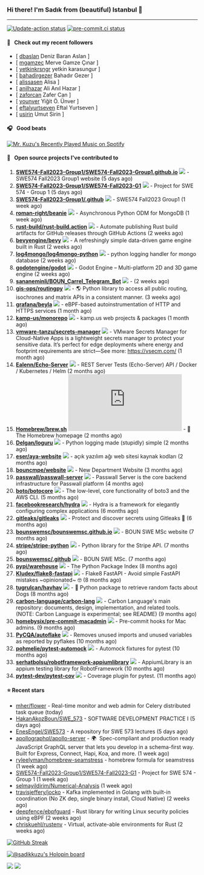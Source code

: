 ### Hi there! I'm Sadık from (beautiful) Istanbul 👋

---

[![Update-action status](https://github.com/sadikkuzu/sadikkuzu/actions/workflows/sadikkuzu.yml/badge.svg)](https://github.com/sadikkuzu/sadikkuzu/actions/workflows/sadikkuzu.yml)
[![pre-commit.ci status](https://results.pre-commit.ci/badge/github/sadikkuzu/sadikkuzu/master.svg)](https://results.pre-commit.ci/latest/github/sadikkuzu/sadikkuzu/master)



#### 🔭 &nbsp; Check out my recent followers

- [ [dbaslan](https://github.com/dbaslan) Deniz Baran Aslan ]
- [ [mgamzec](https://github.com/mgamzec) Merve Gamze Çınar ]
- [ [yetkinkrsngr](https://github.com/yetkinkrsngr) yetkin karasungur ]
- [ [bahadirgezer](https://github.com/bahadirgezer) Bahadır Gezer ]
- [ [alissasen](https://github.com/alissasen) Alisa ]
- [ [anilhazar](https://github.com/anilhazar) Ali Anıl Hazar ]
- [ [zaforcan](https://github.com/zaforcan) Zafer Can ]
- [ [younver](https://github.com/younver) Yiğit Ö. Ünver ]
- [ [eftalyurtseven](https://github.com/eftalyurtseven) Eftal Yurtseven ]
- [ [usirin](https://github.com/usirin) Umut Sirin ]

#### 🎧 &nbsp; Good beats

[![Mr. Kuzu's Recently Played Music on Spotify](https://spotify-recently-played-readme.vercel.app/api?user=5cfgfpgmik69ly41rspaiod2a&count=3&unique=1)](https://open.spotify.com/user/5cfgfpgmik69ly41rspaiod2a)

#### 🚀 &nbsp; Open source projects I've contributed to
1. [**SWE574-Fall2023-Group1/SWE574-Fall2023-Group1.github.io**](https://github.com/SWE574-Fall2023-Group1/SWE574-Fall2023-Group1.github.io/commits?author=sadikkuzu) [![](https://img.shields.io/github/stars/SWE574-Fall2023-Group1/SWE574-Fall2023-Group1.github.io?style=social)](https://github.com/SWE574-Fall2023-Group1/SWE574-Fall2023-Group1.github.io/stargazers) - SWE574 Fall2023 Group1 website (5 days ago)
1. [**SWE574-Fall2023-Group1/SWE574-Fall2023-G1**](https://github.com/SWE574-Fall2023-Group1/SWE574-Fall2023-G1/commits?author=sadikkuzu) [![](https://img.shields.io/github/stars/SWE574-Fall2023-Group1/SWE574-Fall2023-G1?style=social)](https://github.com/SWE574-Fall2023-Group1/SWE574-Fall2023-G1/stargazers) - Project for SWE 574 - Group 1 (5 days ago)
1. [**SWE574-Fall2023-Group1/.github**](https://github.com/SWE574-Fall2023-Group1/.github/commits?author=sadikkuzu) [![](https://img.shields.io/github/stars/SWE574-Fall2023-Group1/.github?style=social)](https://github.com/SWE574-Fall2023-Group1/.github/stargazers) - SWE574 Fall2023 Group1 (1 week ago)
1. [**roman-right/beanie**](https://github.com/roman-right/beanie/commits?author=sadikkuzu) [![](https://img.shields.io/github/stars/roman-right/beanie?style=social)](https://github.com/roman-right/beanie/stargazers) - Asynchronous Python ODM for MongoDB (1 week ago)
1. [**rust-build/rust-build.action**](https://github.com/rust-build/rust-build.action/commits?author=sadikkuzu) [![](https://img.shields.io/github/stars/rust-build/rust-build.action?style=social)](https://github.com/rust-build/rust-build.action/stargazers) - Automate publishing Rust build artifacts for GitHub releases through GitHub Actions (2 weeks ago)
1. [**bevyengine/bevy**](https://github.com/bevyengine/bevy/commits?author=sadikkuzu) [![](https://img.shields.io/github/stars/bevyengine/bevy?style=social)](https://github.com/bevyengine/bevy/stargazers) - A refreshingly simple data-driven game engine built in Rust (2 weeks ago)
1. [**log4mongo/log4mongo-python**](https://github.com/log4mongo/log4mongo-python/commits?author=sadikkuzu) [![](https://img.shields.io/github/stars/log4mongo/log4mongo-python?style=social)](https://github.com/log4mongo/log4mongo-python/stargazers) - python logging handler for mongo database (2 weeks ago)
1. [**godotengine/godot**](https://github.com/godotengine/godot/commits?author=sadikkuzu) [![](https://img.shields.io/github/stars/godotengine/godot?style=social)](https://github.com/godotengine/godot/stargazers) - Godot Engine – Multi-platform 2D and 3D game engine (2 weeks ago)
1. [**sananeminli/BOUN_Carrel_Telegram_Bot**](https://github.com/sananeminli/BOUN_Carrel_Telegram_Bot/commits?author=sadikkuzu) [![](https://img.shields.io/github/stars/sananeminli/BOUN_Carrel_Telegram_Bot?style=social)](https://github.com/sananeminli/BOUN_Carrel_Telegram_Bot/stargazers) -  (2 weeks ago)
1. [**gis-ops/routingpy**](https://github.com/gis-ops/routingpy/commits?author=sadikkuzu) [![](https://img.shields.io/github/stars/gis-ops/routingpy?style=social)](https://github.com/gis-ops/routingpy/stargazers) - 🌎 Python library to access all public routing, isochrones and matrix APIs in a consistent manner. (3 weeks ago)
1. [**grafana/beyla**](https://github.com/grafana/beyla/commits?author=sadikkuzu) [![](https://img.shields.io/github/stars/grafana/beyla?style=social)](https://github.com/grafana/beyla/stargazers) - eBPF-based autoinstrumentation of HTTP and HTTPS services (1 month ago)
1. [**kamp-us/monorepo**](https://github.com/kamp-us/monorepo/commits?author=sadikkuzu) [![](https://img.shields.io/github/stars/kamp-us/monorepo?style=social)](https://github.com/kamp-us/monorepo/stargazers) - kamp.us web projects &amp; packages (1 month ago)
1. [**vmware-tanzu/secrets-manager**](https://github.com/vmware-tanzu/secrets-manager/commits?author=sadikkuzu) [![](https://img.shields.io/github/stars/vmware-tanzu/secrets-manager?style=social)](https://github.com/vmware-tanzu/secrets-manager/stargazers) - VMware Secrets Manager for Cloud-Native Apps is a lightweight secrets manager to protect your sensitive data. It’s perfect for edge deployments where energy and footprint requirements are strict—See more: https://vsecm.com/ (1 month ago)
1. [**Ealenn/Echo-Server**](https://github.com/Ealenn/Echo-Server/commits?author=sadikkuzu) [![](https://img.shields.io/github/stars/Ealenn/Echo-Server?style=social)](https://github.com/Ealenn/Echo-Server/stargazers) - REST Server Tests (Echo-Server) API / Docker / Kubernetes / Helm (2 months ago)
1. [**Homebrew/brew.sh**](https://github.com/Homebrew/brew.sh/commits?author=sadikkuzu) [![](https://img.shields.io/github/stars/Homebrew/brew.sh?style=social)](https://github.com/Homebrew/brew.sh/stargazers) - 🔖 The Homebrew homepage (2 months ago)
1. [**Delgan/loguru**](https://github.com/Delgan/loguru/commits?author=sadikkuzu) [![](https://img.shields.io/github/stars/Delgan/loguru?style=social)](https://github.com/Delgan/loguru/stargazers) - Python logging made (stupidly) simple (2 months ago)
1. [**eser/aya-website**](https://github.com/eser/aya-website/commits?author=sadikkuzu) [![](https://img.shields.io/github/stars/eser/aya-website?style=social)](https://github.com/eser/aya-website/stargazers) - açık yazılım ağı web sitesi kaynak kodları (2 months ago)
1. [**bouncmpe/website**](https://github.com/bouncmpe/website/commits?author=sadikkuzu) [![](https://img.shields.io/github/stars/bouncmpe/website?style=social)](https://github.com/bouncmpe/website/stargazers) - New Department Website (3 months ago)
1. [**passwall/passwall-server**](https://github.com/passwall/passwall-server/commits?author=sadikkuzu) [![](https://img.shields.io/github/stars/passwall/passwall-server?style=social)](https://github.com/passwall/passwall-server/stargazers) - Passwall Server is the core backend infrastructure for Passwall platform (4 months ago)
1. [**boto/botocore**](https://github.com/boto/botocore/commits?author=sadikkuzu) [![](https://img.shields.io/github/stars/boto/botocore?style=social)](https://github.com/boto/botocore/stargazers) - The low-level, core functionality of boto3 and the AWS CLI. (5 months ago)
1. [**facebookresearch/hydra**](https://github.com/facebookresearch/hydra/commits?author=sadikkuzu) [![](https://img.shields.io/github/stars/facebookresearch/hydra?style=social)](https://github.com/facebookresearch/hydra/stargazers) - Hydra is a framework for elegantly configuring complex applications (6 months ago)
1. [**gitleaks/gitleaks**](https://github.com/gitleaks/gitleaks/commits?author=sadikkuzu) [![](https://img.shields.io/github/stars/gitleaks/gitleaks?style=social)](https://github.com/gitleaks/gitleaks/stargazers) - Protect and discover secrets using Gitleaks 🔑 (6 months ago)
1. [**bounswemsc/bounswemsc.github.io**](https://github.com/bounswemsc/bounswemsc.github.io/commits?author=sadikkuzu) [![](https://img.shields.io/github/stars/bounswemsc/bounswemsc.github.io?style=social)](https://github.com/bounswemsc/bounswemsc.github.io/stargazers) - BOUN SWE MSc website (7 months ago)
1. [**stripe/stripe-python**](https://github.com/stripe/stripe-python/commits?author=sadikkuzu) [![](https://img.shields.io/github/stars/stripe/stripe-python?style=social)](https://github.com/stripe/stripe-python/stargazers) - Python library for the Stripe API.     (7 months ago)
1. [**bounswemsc/.github**](https://github.com/bounswemsc/.github/commits?author=sadikkuzu) [![](https://img.shields.io/github/stars/bounswemsc/.github?style=social)](https://github.com/bounswemsc/.github/stargazers) - BOUN SWE MSc. (7 months ago)
1. [**pypi/warehouse**](https://github.com/pypi/warehouse/commits?author=sadikkuzu) [![](https://img.shields.io/github/stars/pypi/warehouse?style=social)](https://github.com/pypi/warehouse/stargazers) - The Python Package Index (8 months ago)
1. [**Kludex/flake8-fastapi**](https://github.com/Kludex/flake8-fastapi/commits?author=sadikkuzu) [![](https://img.shields.io/github/stars/Kludex/flake8-fastapi?style=social)](https://github.com/Kludex/flake8-fastapi/stargazers) - Flake8 FastAPI - Avoid simple FastAPI mistakes ~opinionated~ 🤓 (8 months ago)
1. [**tugrulcan/havhav**](https://github.com/tugrulcan/havhav/commits?author=sadikkuzu) [![](https://img.shields.io/github/stars/tugrulcan/havhav?style=social)](https://github.com/tugrulcan/havhav/stargazers) - :bone: Python package to retrieve random facts about Dogs (8 months ago)
1. [**carbon-language/carbon-lang**](https://github.com/carbon-language/carbon-lang/commits?author=sadikkuzu) [![](https://img.shields.io/github/stars/carbon-language/carbon-lang?style=social)](https://github.com/carbon-language/carbon-lang/stargazers) - Carbon Language&#39;s main repository: documents, design, implementation, and related tools. (NOTE: Carbon Language is experimental; see README) (9 months ago)
1. [**homebysix/pre-commit-macadmin**](https://github.com/homebysix/pre-commit-macadmin/commits?author=sadikkuzu) [![](https://img.shields.io/github/stars/homebysix/pre-commit-macadmin?style=social)](https://github.com/homebysix/pre-commit-macadmin/stargazers) - Pre-commit hooks for Mac admins. (9 months ago)
1. [**PyCQA/autoflake**](https://github.com/PyCQA/autoflake/commits?author=sadikkuzu) [![](https://img.shields.io/github/stars/PyCQA/autoflake?style=social)](https://github.com/PyCQA/autoflake/stargazers) - Removes unused imports and unused variables as reported by pyflakes (10 months ago)
1. [**pohmelie/pytest-automock**](https://github.com/pohmelie/pytest-automock/commits?author=sadikkuzu) [![](https://img.shields.io/github/stars/pohmelie/pytest-automock?style=social)](https://github.com/pohmelie/pytest-automock/stargazers) - Automock fixtures for pytest (10 months ago)
1. [**serhatbolsu/robotframework-appiumlibrary**](https://github.com/serhatbolsu/robotframework-appiumlibrary/commits?author=sadikkuzu) [![](https://img.shields.io/github/stars/serhatbolsu/robotframework-appiumlibrary?style=social)](https://github.com/serhatbolsu/robotframework-appiumlibrary/stargazers) - AppiumLibrary is an appium testing library for RobotFramework (10 months ago)
1. [**pytest-dev/pytest-cov**](https://github.com/pytest-dev/pytest-cov/commits?author=sadikkuzu) [![](https://img.shields.io/github/stars/pytest-dev/pytest-cov?style=social)](https://github.com/pytest-dev/pytest-cov/stargazers) - Coverage plugin for pytest. (11 months ago)


#### ⭐ Recent stars

- [mher/flower](https://github.com/mher/flower) - Real-time monitor and web admin for Celery distributed task queue (today)
- [HakanAkozBoun/SWE_573](https://github.com/HakanAkozBoun/SWE_573) - SOFTWARE DEVELOPMENT PRACTICE I (5 days ago)
- [EnesEngel/SWE573](https://github.com/EnesEngel/SWE573) - A repository for SWE 573 lectures (5 days ago)
- [apollographql/apollo-server](https://github.com/apollographql/apollo-server) - 🌍  Spec-compliant and production ready JavaScript GraphQL server that lets you develop in a schema-first way. Built for Express, Connect, Hapi, Koa, and more. (1 week ago)
- [ryleelyman/homebrew-seamstress](https://github.com/ryleelyman/homebrew-seamstress) - homebrew formula for seamstress (1 week ago)
- [SWE574-Fall2023-Group1/SWE574-Fall2023-G1](https://github.com/SWE574-Fall2023-Group1/SWE574-Fall2023-G1) - Project for SWE 574 - Group 1 (1 week ago)
- [selmayildirim/Numerical-Analysis](https://github.com/selmayildirim/Numerical-Analysis) (1 week ago)
- [travisjeffery/jocko](https://github.com/travisjeffery/jocko) - Kafka implemented in Golang with built-in coordination (No ZK dep, single binary install, Cloud Native) (2 weeks ago)
- [deepfence/ebpfguard](https://github.com/deepfence/ebpfguard) - Rust library for writing Linux security policies using eBPF (2 weeks ago)
- [chriskuehl/rustenv](https://github.com/chriskuehl/rustenv) - Virtual, activate-able environments for Rust (2 weeks ago)

[![GitHub Streak](https://streak-stats.demolab.com?user=sadikkuzu&theme=github-dark&hide_border=true&date_format=M%20j%5B%2C%20Y%5D)](https://git.io/streak-stats)

[![@sadikkuzu's Holopin board](https://holopin.io/api/user/board?user=sadikkuzu)](https://holopin.io/@sadikkuzu)

[![](https://img.shields.io/stackexchange/stackoverflow/r/7030591?style=plastic)](https://stackoverflow.com/users/7030591/sadik-kuzu)
[![](https://img.shields.io/twitter/follow/sadikkuzu_mba?style=social)](https://twitter.com/sadikkuzu_mba)

